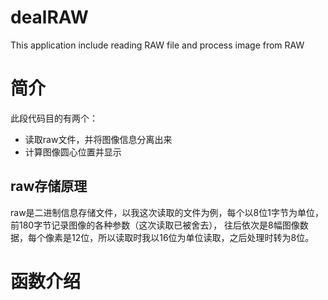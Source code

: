 # dealRAW
This application include reading RAW file and process image from RAW

# 简介

此段代码目的有两个：
- 读取raw文件，并将图像信息分离出来
- 计算图像圆心位置并显示

## raw存储原理

raw是二进制信息存储文件，以我这次读取的文件为例，每个以8位1字节为单位，前180字节记录图像的各种参数（这次读取已被舍去），
往后依次是8幅图像数据，每个像素是12位，所以读取时我以16位为单位读取，之后处理时转为8位。

# 函数介绍



